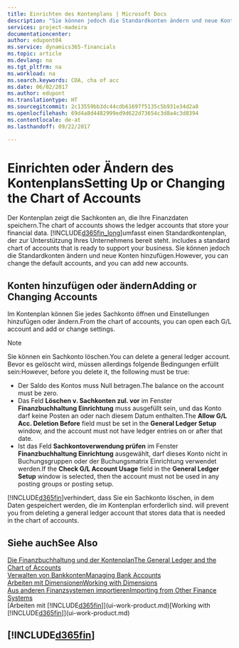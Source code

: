 ```yaml
---
title: Einrichten des Kontenplans | Microsoft Docs
description: "Sie können jedoch die Standardkonten ändern und neue Konten hinzufügen."
services: project-madeira
documentationcenter: 
author: edupont04
ms.service: dynamics365-financials
ms.topic: article
ms.devlang: na
ms.tgt_pltfrm: na
ms.workload: na
ms.search.keywords: COA, cha of acc
ms.date: 06/02/2017
ms.author: edupont
ms.translationtype: HT
ms.sourcegitcommit: 2c13559bb3dc44cdb61697f5135c5b931e34d2a8
ms.openlocfilehash: 69d4a8d4482999ed9d622d73654c3d8a4c3d8394
ms.contentlocale: de-at
ms.lasthandoff: 09/22/2017

---
```

# <a name="setting-up-or-changing-the-chart-of-accounts"></a><span data-ttu-id="43be0-103">Einrichten oder Ändern des Kontenplans</span><span class="sxs-lookup"><span data-stu-id="43be0-103">Setting Up or Changing the Chart of Accounts</span></span>
<span data-ttu-id="43be0-104">Der Kontenplan zeigt die Sachkonten an, die Ihre Finanzdaten speichern.</span><span class="sxs-lookup"><span data-stu-id="43be0-104">The chart of accounts shows the ledger accounts that store your financial data.</span></span> [!INCLUDE[d365fin_long](includes/d365fin_long_md.md)]<span data-ttu-id="43be0-105">umfasst einen Standardkontenplan, der zur Unterstützung Ihres Unternehmens bereit steht.</span><span class="sxs-lookup"><span data-stu-id="43be0-105"> includes a standard chart of accounts that is ready to support your business.</span></span>
<span data-ttu-id="43be0-106">Sie können jedoch die Standardkonten ändern und neue Konten hinzufügen.</span><span class="sxs-lookup"><span data-stu-id="43be0-106">However, you can change the default accounts, and you can add new accounts.</span></span>  

## <a name="adding-or-changing-accounts"></a><span data-ttu-id="43be0-107">Konten hinzufügen oder ändern</span><span class="sxs-lookup"><span data-stu-id="43be0-107">Adding or Changing Accounts</span></span>
<span data-ttu-id="43be0-108">Im Kontenplan können Sie jedes Sachkonto öffnen und Einstellungen hinzufügen oder ändern.</span><span class="sxs-lookup"><span data-stu-id="43be0-108">From the chart of accounts, you can open each G/L account and add or change settings.</span></span>

> [!NOTE]  
>   <span data-ttu-id="43be0-109">Sie können ein Sachkonto löschen.</span><span class="sxs-lookup"><span data-stu-id="43be0-109">You can delete a general ledger account.</span></span> <span data-ttu-id="43be0-110">Bevor es gelöscht wird, müssen allerdings folgende Bedingungen erfüllt sein:</span><span class="sxs-lookup"><span data-stu-id="43be0-110">However, before you delete it, the following must be true:</span></span>  

* <span data-ttu-id="43be0-111">Der Saldo des Kontos muss Null betragen.</span><span class="sxs-lookup"><span data-stu-id="43be0-111">The balance on the account must be zero.</span></span>  
* <span data-ttu-id="43be0-112">Das Feld **Löschen v. Sachkonten zul. vor** im Fenster **Finanzbuchhaltung Einrichtung** muss ausgefüllt sein, und das Konto darf keine Posten an oder nach diesem Datum enthalten.</span><span class="sxs-lookup"><span data-stu-id="43be0-112">The **Allow G/L Acc. Deletion Before** field must be set in the **General Ledger Setup** window, and the account must not have ledger entries on or after that date.</span></span>  
* <span data-ttu-id="43be0-113">Ist das Feld **Sachkontoverwendung prüfen** im Fenster **Finanzbuchhaltung Einrichtung** ausgewählt, darf dieses Konto nicht in Buchungsgruppen oder der Buchungsmatrix Einrichtung verwendet werden.</span><span class="sxs-lookup"><span data-stu-id="43be0-113">If the **Check G/L Account Usage** field in the **General Ledger Setup** window is selected, then the account must not be used in any posting groups or posting setup.</span></span>  

[!INCLUDE[d365fin](includes/d365fin_md.md)]<span data-ttu-id="43be0-114">verhindert, dass Sie ein Sachkonto löschen, in dem Daten gespeichert werden, die im Kontenplan erforderlich sind.</span><span class="sxs-lookup"><span data-stu-id="43be0-114"> will prevent you from deleting a general ledger account that stores data that is needed in the chart of accounts.</span></span>  

## <a name="see-also"></a><span data-ttu-id="43be0-115">Siehe auch</span><span class="sxs-lookup"><span data-stu-id="43be0-115">See Also</span></span>
[<span data-ttu-id="43be0-116">Die Finanzbuchhaltung und der Kontenplan</span><span class="sxs-lookup"><span data-stu-id="43be0-116">The General Ledger and the Chart of Accounts</span></span>](finance-general-ledger.md)  
[<span data-ttu-id="43be0-117">Verwalten von Bankkonten</span><span class="sxs-lookup"><span data-stu-id="43be0-117">Managing Bank Accounts</span></span>](bank-manage-bank-accounts.md)  
[<span data-ttu-id="43be0-118">Arbeiten mit Dimensionen</span><span class="sxs-lookup"><span data-stu-id="43be0-118">Working with Dimensions</span></span>](finance-dimensions.md)  
[<span data-ttu-id="43be0-119">Aus anderen Finanzsystemen importieren</span><span class="sxs-lookup"><span data-stu-id="43be0-119">Importing from Other Finance Systems</span></span>](upload-data.md)  
<span data-ttu-id="43be0-120">[Arbeiten mit [!INCLUDE[d365fin](includes/d365fin_md.md)]](ui-work-product.md)</span><span class="sxs-lookup"><span data-stu-id="43be0-120">[Working with [!INCLUDE[d365fin](includes/d365fin_md.md)]](ui-work-product.md)</span></span>  

## [!INCLUDE[d365fin](includes/free_trial_md.md)]


